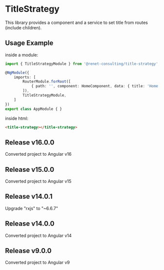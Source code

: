 # TitleStrategy

This library provides a component and a service to set title from routes (include children).

## Usage Example

inside a module:
```ts
import { TitleStrategyModule } from '@renet-consulting/title-strategy';

@NgModule({
    imports: [
        RouterModule.forRoot([
            { path: '', component: HomeComponent, data: { title: 'Home Page' } }
        ]),
        TitleStrategyModule,
    ]
})
export class AppModule { }
```

inside html:
```html
<title-strategy></title-strategy>
```

## Release v16.0.0
Converted project to Angular v16

## Release v15.0.0
Converted project to Angular v15

## Release v14.0.1
Upgrade "rxjs" to  "~6.6.7"

## Release v14.0.0
Converted project to Angular v14

## Release v9.0.0
Converted project to Angular v9
